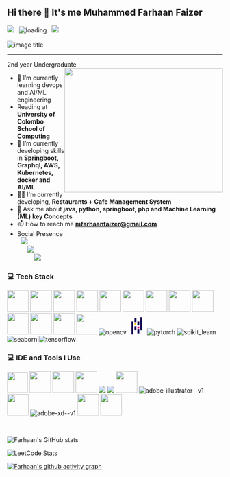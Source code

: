 ## Hi there 👋 It's me Muhammed Farhaan Faizer

<img src="https://img.shields.io/badge/Software%20Engineer-8A2BE2"/> &nbsp; <img width="20" height="20" src="https://img.icons8.com/parakeet/48/loading.png" alt="loading"/> &nbsp; <img src="https://img.shields.io/badge/%20AI/ML%20engineer-red?style=for-the-badge"/> <br/><br/>
![image title](https://rushter.com/counter.svg) <br/> <hr />
2nd year Undergraduate
<img align="right" width="370" height="290" src="https://i.pinimg.com/originals/47/f0/34/47f0342cec72b800463bf003eac1257e.gif"> 

- 🌱 I’m currently learning devops and AI/ML engineering
- Reading at **University of Colombo School of Computing**
- 🌱 I’m currently developing skills in **Springboot, Graphql, AWS, Kubernetes, docker and AI/ML**
- 👨‍💻 I'm currently developing, **Restaurants + Cafe Management System**
- 💬 Ask me about **java, python, springboot, php and Machine Learning (ML) key Concepts**
- 📫 How to reach me **mfarhaanfaizer@gmail.com**
- Social Presence
<br /> &nbsp; [<img src="https://img.shields.io/badge/Twitter-1DA1F2?style=for-the-badge&logo=twitter&logoColor=white" />](https://x.com/mfarhaanfaizer) <br /> &nbsp; &nbsp; &nbsp; [<img src="https://img.shields.io/badge/LinkedIn-0077B5?style=for-the-badge&logo=linkedin&logoColor=white" />](https://www.linkedin.com) <br/> &nbsp; &nbsp; &nbsp; &nbsp; &nbsp; [<img src="https://img.shields.io/badge/instagram-d62976?style=for-the-badge&logo=instagram&logoColor=white" />](https://www.instagram.com)


### 💻 Tech Stack
<img height="50" width="50" src="https://img.icons8.com/color/48/000000/python.png" /> <img height="50" width="50" src="https://img.icons8.com/color/48/000000/java-coffee-cup-logo.png" /> <img height="50" width="50" src="https://img.icons8.com/color/48/000000/html-5.png" /> <img height="50" width="50" src="https://img.icons8.com/color/48/000000/css3.png" /> <img height="50" width="50" src="https://img.icons8.com/color/48/000000/bootstrap.png" />
<img height="50" width="50" src="https://img.icons8.com/color/48/000000/javascript.png"/> <img height="50" width="50" src="https://img.icons8.com/color/48/000000/react-native.png"/> <img height="50" width="50" src="https://img.icons8.com/color/48/000000/mysql-logo.png"/> <img height="50" width="50" src="https://img.icons8.com/color/48/000000/mongodb.png"/> <img height="50" width="50" src="https://img.icons8.com/color/48/000000/nodejs.png"/> <img height="50" width="50" src="https://img.icons8.com/color/48/000000/spring-logo.png"/> <img height="50" width="50" src="https://img.icons8.com/color/48/null/graphql.png"/> <img width="48" height="48" src="https://img.icons8.com/external-those-icons-flat-those-icons/96/external-PHP-programming-and-development-those-icons-flat-those-icons.png"/> <img src="https://www.vectorlogo.zone/logos/opencv/opencv-icon.svg" alt="opencv" width="40" height="40"/> <img src="https://raw.githubusercontent.com/devicons/devicon/2ae2a900d2f041da66e950e4d48052658d850630/icons/pandas/pandas-original.svg" alt="pandas" width="40" height="40"/> <img src="https://www.vectorlogo.zone/logos/pytorch/pytorch-icon.svg" alt="pytorch" width="40" height="40"/> <img src="https://upload.wikimedia.org/wikipedia/commons/0/05/Scikit_learn_logo_small.svg" alt="scikit_learn" width="40" height="40"/> <img src="https://seaborn.pydata.org/_images/logo-mark-lightbg.svg" alt="seaborn" width="40" height="40"/> <img src="https://www.vectorlogo.zone/logos/tensorflow/tensorflow-icon.svg" alt="tensorflow" width="40" height="40"/>

### 💻 IDE and Tools I Use
<img width="48" height="48" src="https://img.icons8.com/color/48/intellij-idea.png"/> <img height="50" width="50" src="https://img.icons8.com/color/48/000000/visual-studio-code-2019.png"/> <img height="50" width="50" src="https://img.icons8.com/color/48/000000/pycharm.png"/> <img height="50" width="50" src="https://img.icons8.com/color/50/000000/git.png"/> <img height="50" src="https://img.icons8.com/officel/480/null/java-eclipse.png"/> <img height="50" src="https://img.icons8.com/color/480/null/notion--v1.png" /> <img height="50" width="50" src="https://img.icons8.com/doodle/48/000000/adobe-photoshop.png"/> <img width="48" height="48" src="https://img.icons8.com/color/48/adobe-illustrator--v1.png" alt="adobe-illustrator--v1"/> <img height="50" width="50" src="https://img.icons8.com/color/48/000000/figma--v1.png"/> <img width="48" height="48" src="https://img.icons8.com/color/48/adobe-xd--v1.png" alt="adobe-xd--v1"/> <img height="50" width="50" src="https://www.kindpng.com/picc/m/81-811458_jupyter-notebook-logo-hd-png-download.png" /> <img height="50" width="50" src="https://th.bing.com/th/id/OIP.H_lDvyyXkP-zBdDipHs1QwAAAA?w=221&h=156&c=7&r=0&o=7&dpr=1.3&pid=1.7&rm=3" />

<br />

![Farhaan's GitHub stats](https://github-readme-stats.vercel.app/api?username=M-Farhaan-Faizer&theme=dark&show_icons=true&&hide=issues,contribs)

![LeetCode Stats](https://leetcard.jacoblin.cool/mfarhaanfaizer?theme=catppuccinMocha&font=JetBrains%20Mono&ext=heatmap)

[![Farhaan's github activity graph](https://github-readme-activity-graph.vercel.app/graph?username=M-Farhaan-Faizer&bg_color=000000&color=ffffff&line=51f565&point=ffffff&area=true&hide_border=true)](https://github.com/ashutosh00710/github-readme-activity-graph)





